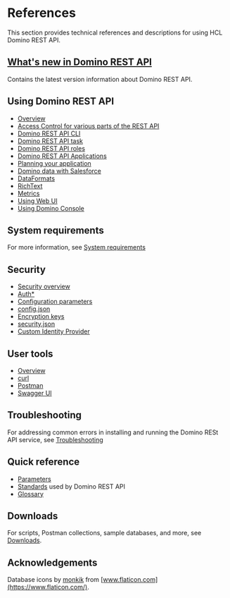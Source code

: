 # References

This section provides technical references and descriptions for using HCL Domino REST API.

## [What's new in Domino REST API](whatisnew.md)

Contains the latest version information about Domino REST API.

## Using Domino REST API

- [Overview](usingdominorestapi/index.md)
- [Access Control for various parts of the REST API](usingdominorestapi/accesscontrol.md)
- [Domino REST API CLI](usingdominorestapi/keepcli.md)
- [Domino REST API task](usingdominorestapi/restapitask.md)
- [Domino REST API roles](usingdominorestapi/roles.md)
- [Domino REST API Applications](usingdominorestapi/keepapplications.md)
- [Planning your application](usingdominorestapi/planning.md)
- [Domino data with Salesforce](usingdominorestapi/salesforce.md)
- [DataFormats](usingdominorestapi/dataformats.md)
- [RichText](usingdominorestapi/richtext.md)
- [Metrics](usingdominorestapi/metrics.md)
- [Using Web UI](usingdominorestapi/administrationui.md)
- [Using Domino Console](usingdominorestapi/console.md)

## System requirements

For more information, see [System requirements](https://support.hcltechsw.com/csm?id=kb_article&sysparm_article=KB0101789)

## Security

- [Security overview](security/securityindex.md)
- [Auth\*](security/authentication.md)
- [Configuration parameters](security/configurationParameters.md)
- [config.json](security/configjson.md)
- [Encryption keys](security/encryption.md)
- [security.json](security/securityjson.md)
- [Custom Identity Provider](security/customIdp.md)

## User tools

- [Overview](usertools/index.md)
- [curl](usertools/curl.md)
- [Postman](usertools/postman.md)
- [Swagger UI](usertools/swagger.md)

<!--## Updates and changes

- [What's New](whatisnew.md)
- [List of changes](changelog.md)-->

## Troubleshooting

For addressing common errors in installing and running the Domino RESt API service, see [Troubleshooting](troubleshooting.md)

## Quick reference

- [Parameters](quickreference/parameters.md)
- [Standards](quickreference/standards.md) used by Domino REST API
- [Glossary](quickreference/glossary.md)

## Downloads

For scripts, Postman collections, sample databases, and more, see [Downloads](downloads.md).

## Acknowledgements

Database icons by [monkik](https://www.flaticon.com/authors/monkik) from [www.flaticon.com](https://www.flaticon.com/).
